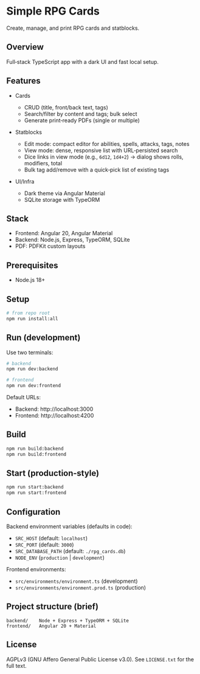 # Simple RPG Cards

Create, manage, and print RPG cards and statblocks.

## Overview

Full‑stack TypeScript app with a dark UI and fast local setup.

## Features

- Cards
	- CRUD (title, front/back text, tags)
	- Search/filter by content and tags; bulk select
	- Generate print‑ready PDFs (single or multiple)

- Statblocks
	- Edit mode: compact editor for abilities, spells, attacks, tags, notes
	- View mode: dense, responsive list with URL‑persisted search
	- Dice links in view mode (e.g., `6d12`, `1d4+2`) → dialog shows rolls, modifiers, total
	- Bulk tag add/remove with a quick‑pick list of existing tags

- UI/Infra
	- Dark theme via Angular Material
	- SQLite storage with TypeORM

## Stack

- Frontend: Angular 20, Angular Material
- Backend: Node.js, Express, TypeORM, SQLite
- PDF: PDFKit custom layouts

## Prerequisites

- Node.js 18+

## Setup

```bash
# from repo root
npm run install:all
```

## Run (development)

Use two terminals:

```bash
# backend
npm run dev:backend

# frontend
npm run dev:frontend
```

Default URLs:
- Backend: http://localhost:3000
- Frontend: http://localhost:4200

## Build

```bash
npm run build:backend
npm run build:frontend
```

## Start (production‑style)

```bash
npm run start:backend
npm run start:frontend
```

## Configuration

Backend environment variables (defaults in code):
- `SRC_HOST` (default: `localhost`)
- `SRC_PORT` (default: `3000`)
- `SRC_DATABASE_PATH` (default: `./rpg_cards.db`)
- `NODE_ENV` (`production` | `development`)

Frontend environments:
- `src/environments/environment.ts` (development)
- `src/environments/environment.prod.ts` (production)

## Project structure (brief)

```
backend/    Node + Express + TypeORM + SQLite
frontend/   Angular 20 + Material
```

## License

AGPLv3 (GNU Affero General Public License v3.0). See `LICENSE.txt` for the full text.

